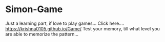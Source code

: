 # Simon-Game

Just a learning part, if love to play games...
Click here....
https://krishna0105.github.io/Game/
Test your memory, till what level you are able to memorize the pattern...
